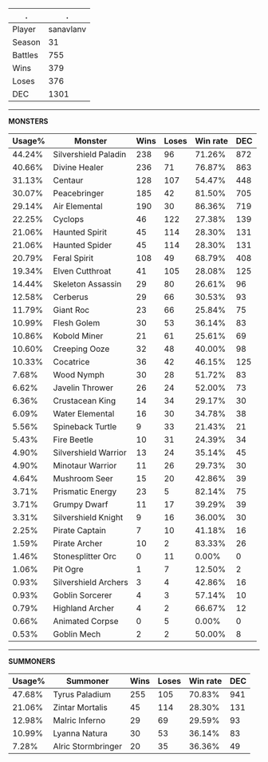 .|.
|-|-
Player|sanavlanv
Season|31
Battles|755
Wins|379
Loses|376
DEC|1301

---
**MONSTERS**

Usage%|Monster|Wins|Loses|Win rate|DEC|
-|-|-|-|-|-|
44.24%|Silvershield Paladin|238|96|71.26%|872|
40.66%|Divine Healer|236|71|76.87%|863|
31.13%|Centaur|128|107|54.47%|448|
30.07%|Peacebringer|185|42|81.50%|705|
29.14%|Air Elemental|190|30|86.36%|719|
22.25%|Cyclops|46|122|27.38%|139|
21.06%|Haunted Spirit|45|114|28.30%|131|
21.06%|Haunted Spider|45|114|28.30%|131|
20.79%|Feral Spirit|108|49|68.79%|408|
19.34%|Elven Cutthroat|41|105|28.08%|125|
14.44%|Skeleton Assassin|29|80|26.61%|96|
12.58%|Cerberus|29|66|30.53%|93|
11.79%|Giant Roc|23|66|25.84%|75|
10.99%|Flesh Golem|30|53|36.14%|83|
10.86%|Kobold Miner|21|61|25.61%|69|
10.60%|Creeping Ooze|32|48|40.00%|98|
10.33%|Cocatrice|36|42|46.15%|125|
7.68%|Wood Nymph|30|28|51.72%|83|
6.62%|Javelin Thrower|26|24|52.00%|73|
6.36%|Crustacean King|14|34|29.17%|30|
6.09%|Water Elemental|16|30|34.78%|38|
5.56%|Spineback Turtle|9|33|21.43%|21|
5.43%|Fire Beetle|10|31|24.39%|34|
4.90%|Silvershield Warrior|13|24|35.14%|45|
4.90%|Minotaur Warrior|11|26|29.73%|30|
4.64%|Mushroom Seer|15|20|42.86%|39|
3.71%|Prismatic Energy|23|5|82.14%|75|
3.71%|Grumpy Dwarf|11|17|39.29%|39|
3.31%|Silvershield Knight|9|16|36.00%|30|
2.25%|Pirate Captain|7|10|41.18%|16|
1.59%|Pirate Archer|10|2|83.33%|26|
1.46%|Stonesplitter Orc|0|11|0.00%|0|
1.06%|Pit Ogre|1|7|12.50%|2|
0.93%|Silvershield Archers|3|4|42.86%|16|
0.93%|Goblin Sorcerer|4|3|57.14%|10|
0.79%|Highland Archer|4|2|66.67%|12|
0.66%|Animated Corpse|0|5|0.00%|0|
0.53%|Goblin Mech|2|2|50.00%|8|

---
**SUMMONERS**

Usage%|Summoner|Wins|Loses|Win rate|DEC|
-|-|-|-|-|-|
47.68%|Tyrus Paladium|255|105|70.83%|941|
21.06%|Zintar Mortalis|45|114|28.30%|131|
12.98%|Malric Inferno|29|69|29.59%|93|
10.99%|Lyanna Natura|30|53|36.14%|83|
7.28%|Alric Stormbringer|20|35|36.36%|49|
